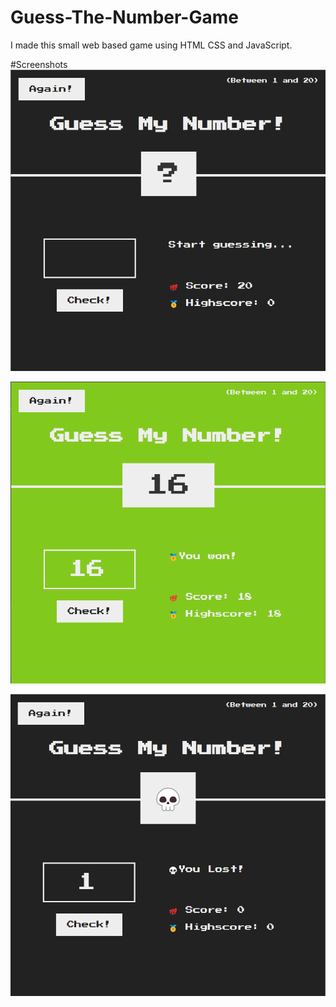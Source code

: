 # Guess-The-Number-Game
I made this small web based game using HTML CSS and JavaScript.

#Screenshots
![Starting Game State](/images/game-starting.png?raw=true "Starting Game State")

![Game won state](/images/game-won.png?raw=true "Game won state")

![Game lost state](/images/game-lost.png?raw=true "Game lost state")